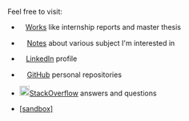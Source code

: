 Feel free to visit:

- <a href="works.html"><img src="https://pngimg.com/uploads/book/book_PNG51027.png" height="12px">Works</a> like internship reports and master thesis

- <a href="notes.html"><img src="https://cdn.pixabay.com/photo/2012/04/16/11/48/note-35638_960_720.png" height="15px">Notes</a> about various subject I'm interested in

- <a href="http://linkedin.com/in/enzo-bonnal"><img src="https://content.linkedin.com/content/dam/me/business/en-us/amp/brand-site/v2/bg/LI-Bug.svg.original.svg" height="13px">LinkedIn</a> profile

- <a href="https://github.com/enzobnl"><img src="https://github.githubassets.com/images/modules/logos_page/GitHub-Mark.png" height="15px">GitHub</a> personal repositories

- <a href="https://stackoverflow.com/users/6580080/enzobnl?tab=answers&sort=newest#user-tab-answers"><img src="https://cdn.sstatic.net/Sites/stackoverflow/company/img/logos/so/so-icon.png?v=c78bd457575a" height="20px">StackOverflow</a> answers and questions

- <a href="sandbox.html">[sandbox]</a>

<!--stackedit_data:
eyJoaXN0b3J5IjpbMTgwMjEyNDgzNCwxODQ5MDgzNTk3LC0yMT
Q1NTEyNTUzLDcwNzU2MDA0OSwxNDA1MTQ5MzAxLDcwNzU2MDA0
OSwtMTc1MTY5MTY5LDEwNzg3ODMwMzQsLTM0MTk0ODA5NiwtMT
U2MDI3MzI0MiwtMTc2MDM5MTg1Nl19
-->